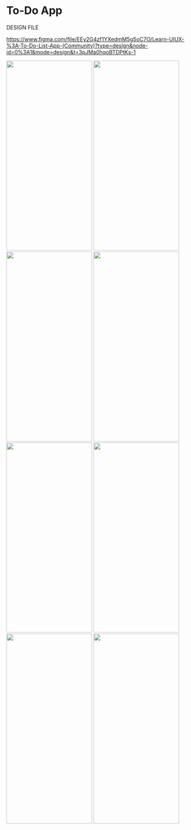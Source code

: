 # To-Do App

DESIGN FILE

https://www.figma.com/file/EEy2G4zf1YXedmM5g5oC7O/Learn-UIUX-%3A-To-Do-List-App-(Community)?type=design&node-id=0%3A1&mode=design&t=3pJMa0hqoBTDPtKs-1

<img src="https://github.com/mrvyldzr/To-Do/assets/46750665/b9a44076-9bc6-49ef-8565-47a32a931212" alt="" width="225" height="500">
<img src="https://github.com/mrvyldzr/To-Do/assets/46750665/7cdb5f0a-dbf5-446f-9b5a-3cccb37525e3" alt="" width="225" height="500">
<img src="https://github.com/mrvyldzr/To-Do/assets/46750665/ea08c60f-dc5b-4cb7-ad20-dd05b4c4df08" alt="" width="225" height="500">
<img src="https://github.com/mrvyldzr/To-Do/assets/46750665/2b56f4ac-3fcb-439d-8505-13ed2c85e64b" alt="" width="225" height="500">
<img src="https://github.com/mrvyldzr/To-Do/assets/46750665/bace087a-3ad6-4a0f-a70d-8deaf5373247" alt="" width="225" height="500">
<img src="https://github.com/mrvyldzr/To-Do/assets/46750665/b7db92e3-cea0-4b1c-8ad8-1c858bff3770" alt="" width="225" height="500">
<img src="https://github.com/mrvyldzr/To-Do/assets/46750665/96080b71-ea3a-42df-bfd4-49978a22201c" alt="" width="225" height="500">
<img src="https://github.com/mrvyldzr/To-Do/assets/46750665/2c1d4182-5504-4c7c-8b97-dd5665815410" alt="" width="225" height="500">



